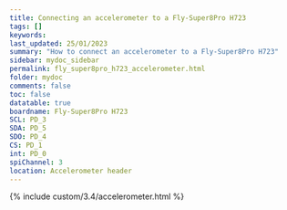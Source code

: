```yaml
---
title: Connecting an accelerometer to a Fly-Super8Pro H723
tags: []
keywords: 
last_updated: 25/01/2023
summary: "How to connect an accelerometer to a Fly-Super8Pro H723"
sidebar: mydoc_sidebar
permalink: fly_super8pro_h723_accelerometer.html
folder: mydoc
comments: false
toc: false
datatable: true
boardname: Fly-Super8Pro H723
SCL: PD_3
SDA: PD_5
SDO: PD_4
CS: PD_1
int: PD_0
spiChannel: 3
location: Accelerometer header
---
```


{% include custom/3.4/accelerometer.html %}
